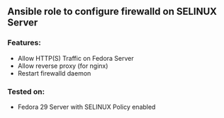  Ansible role to configure firewalld on SELINUX Server
--------------------------------------

### Features:

+ Allow HTTP(S) Traffic on Fedora Server
+ Allow reverse proxy (for nginx)
+ Restart firewalld daemon


### Tested on:
 - Fedora 29 Server with SELINUX Policy enabled
